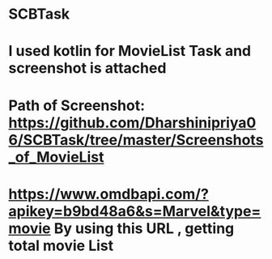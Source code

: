 # SCBTask
# I used kotlin for MovieList Task and screenshot is attached
# Path of Screenshot: https://github.com/Dharshinipriya06/SCBTask/tree/master/Screenshots_of_MovieList
# https://www.omdbapi.com/?apikey=b9bd48a6&s=Marvel&type=movie By using this URL , getting total movie List
